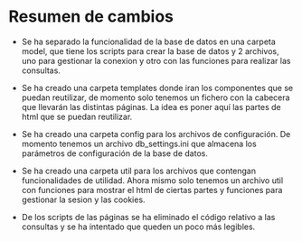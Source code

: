 # Resumen de cambios

* Se ha separado la funcionalidad de la base de datos en una carpeta model, que tiene los scripts para crear la base de datos y 2 archivos, uno para gestionar la conexion y otro con las funciones para realizar las consultas.

* Se ha creado una carpeta templates donde iran los componentes que se puedan reutilizar, de momento solo tenemos un fichero con la cabecera que llevarán las distintas páginas. La idea es poner aquí las partes de html que se puedan reutilizar.

* Se ha creado una carpeta config para los archivos de configuración. De momento tenemos un archivo db_settings.ini que almacena los parámetros de configuración de la base de datos.

* Se ha creado una carpeta util para los archivos que contengan funcionalidades de utilidad. Ahora mismo solo tenemos un archivo util con funciones para mostrar el html de ciertas partes y funciones para gestionar la sesion y las cookies.

* De los scripts de las páginas se ha eliminado el código relativo a las consultas y se ha intentado que queden un poco más legibles.
